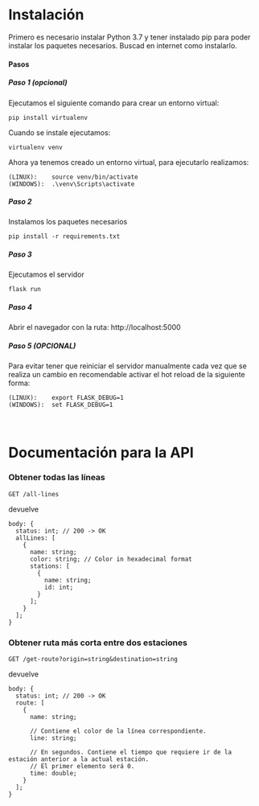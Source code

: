 # Instalación

Primero es necesario instalar Python 3.7 y tener instalado pip para poder instalar los paquetes necesarios.
Buscad en internet como instalarlo.
<br>

#### Pasos

##### Paso 1 (opcional)

Ejecutamos el siguiente comando para crear un entorno virtual:

```
pip install virtualenv
```

Cuando se instale ejecutamos:

```
virtualenv venv
```

Ahora ya tenemos creado un entorno virtual, para ejecutarlo realizamos:

```
(LINUX):    source venv/bin/activate
(WINDOWS):  .\venv\Scripts\activate
```

##### Paso 2

Instalamos los paquetes necesarios

```
pip install -r requirements.txt
```

##### Paso 3

Ejecutamos el servidor

```
flask run
```

##### Paso 4

Abrir el navegador con la ruta: http://localhost:5000

##### Paso 5 (OPCIONAL)

Para evitar tener que reiniciar el servidor manualmente cada vez que se realiza un cambio en recomendable activar el hot reload de la siguiente forma:

```
(LINUX):    export FLASK_DEBUG=1
(WINDOWS):  set FLASK_DEBUG=1
```

<br>

# Documentación para la API

### Obtener todas las líneas

```
GET /all-lines

```

devuelve

```
body: {
  status: int; // 200 -> OK
  allLines: [
    {
      name: string;
      color: string; // Color in hexadecimal format
      stations: [
        {
          name: string;
          id: int;
        }
      ];
    }
  ];
}

```

### Obtener ruta más corta entre dos estaciones

```
GET /get-route?origin=string&destination=string

```

devuelve

```
body: {
  status: int; // 200 -> OK
  route: [
    {
      name: string;

      // Contiene el color de la línea correspondiente.
      line: string;

      // En segundos. Contiene el tiempo que requiere ir de la estación anterior a la actual estación.
      // El primer elemento será 0.
      time: double;
    }
  ];
}

```

```

```
